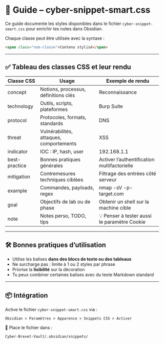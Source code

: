 # 🎨 Guide – cyber-snippet-smart.css

Ce guide documente les styles disponibles dans le fichier `cyber-snippet-smart.css` pour enrichir tes notes dans Obsidian.

Chaque classe peut être utilisée avec la syntaxe :

```markdown
<span class="nom-classe">Contenu stylisé</span>
```

---

## ✅ Tableau des classes CSS et leur rendu

| Classe CSS        | Usage                                  | Exemple de rendu                   |
|-------------------|-----------------------------------------|------------------------------------|
| concept           | Notions, processus, définitions clés    | <span class="concept">Reconnaissance</span> |
| technology        | Outils, scripts, plateformes            | <span class="technology">Burp Suite</span> |
| protocol          | Protocoles, formats, standards          | <span class="protocol">DNS</span> |
| threat            | Vulnérabilités, attaques, comportements | <span class="threat">XSS</span> |
| indicator         | IOC : IP, hash, user                    | <span class="indicator">192.168.1.1</span> |
| best-practice     | Bonnes pratiques générales              | <span class="best-practice">Activer l’authentification multifactorielle</span> |
| mitigation        | Contremesures techniques ciblées        | <span class="mitigation">Filtrage des entrées côté serveur</span> |
| example           | Commandes, payloads, regex              | <span class="example">nmap -sV -p- target.com</span> |
| goal              | Objectifs de lab ou de phase            | <span class="goal">Obtenir un shell sur la machine cible</span> |
| note              | Notes perso, TODO, tips                 | <span class="note">💡 Penser à tester aussi le paramètre Cookie</span> |

---

## 🛠 Bonnes pratiques d’utilisation

- Utilise les balises **dans des blocs de texte ou des tableaux**
- Ne surcharge pas : limite à 1 ou 2 styles par phrase
- Priorise la **lisibilité** sur la décoration
- Tu peux combiner certaines balises avec du texte Markdown standard

---

## 📦 Intégration

Active le fichier `cyber-snippet-smart.css` via :

```
Obsidian > Paramètres > Apparence > Snippets CSS > Activer
```

📁 Place le fichier dans :
```
Cyber-Brevet-Vault/.obsidian/snippets/
```
